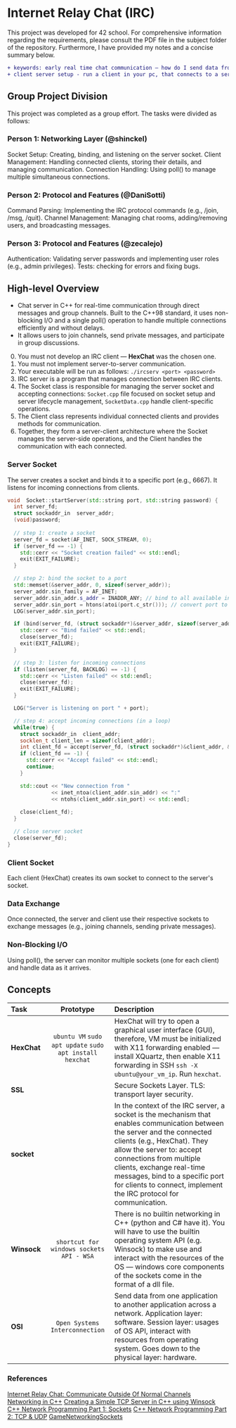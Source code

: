 # Internet Relay Chat (IRC)
This project was developed for 42 school. For comprehensive information regarding the requirements, please consult the PDF file in the subject folder of the repository. Furthermore, I have provided my notes and a concise summary below.

```diff
+ keywords: early real time chat communication — how do I send data from one thing to another?
+ client server setup - run a client in your pc, that connects to a server. Everybody else connected to that server can communicate in real time.
```

## Group Project Division

This project was completed as a group effort. The tasks were divided as follows:

### Person 1: Networking Layer (@shinckel)
Socket Setup: Creating, binding, and listening on the server socket.
Client Management: Handling connected clients, storing their details, and managing communication.
Connection Handling: Using poll() to manage multiple simultaneous connections.

### Person 2: Protocol and Features (@DaniSotti)
Command Parsing: Implementing the IRC protocol commands (e.g., /join, /msg, /quit).
Channel Management: Managing chat rooms, adding/removing users, and broadcasting messages.

### Person 3: Protocol and Features (@zecalejo)
Authentication: Validating server passwords and implementing user roles (e.g., admin privileges).
Tests: checking for errors and fixing bugs.

## High-level Overview

- Chat server in C++ for real-time communication through direct messages and group channels. Built to the C++98 standard, it uses non-blocking I/O and a single poll() operation to handle multiple connections efficiently and without delays.
- It allows users to join channels, send private messages, and participate in group discussions.

0. You must not develop an IRC client — **HexChat** was the chosen one.
1. You must not implement server-to-server communication.
2. Your executable will be run as follows: `./ircserv <port> <password>`
3. IRC server is a program that manages connection between IRC clients.
4. The Socket class is responsible for managing the server socket and accepting connections: `Socket.cpp` file focused on socket setup and server lifecycle management, `SocketData.cpp` handle client-specific operations.
5. The Client class represents individual connected clients and provides methods for communication.
6. Together, they form a server-client architecture where the Socket manages the server-side operations, and the Client handles the communication with each connected.

### Server Socket
The server creates a socket and binds it to a specific port (e.g., 6667). It listens for incoming connections from clients.

```c++
void  Socket::startServer(std::string port, std::string password) {
  int server_fd;
  struct sockaddr_in  server_addr;
  (void)password;
  
  // step 1: create a socket
  server_fd = socket(AF_INET, SOCK_STREAM, 0);
  if (server_fd == -1) {
    std::cerr << "Socket creation failed" << std::endl;
    exit(EXIT_FAILURE);
  }

  // step 2: bind the socket to a port
  std::memset(&server_addr, 0, sizeof(server_addr));
  server_addr.sin_family = AF_INET;
  server_addr.sin_addr.s_addr = INADDR_ANY; // bind to all available interfaces
  server_addr.sin_port = htons(atoi(port.c_str())); // convert port to network byte order
  LOG(server_addr.sin_port);

  if (bind(server_fd, (struct sockaddr*)&server_addr, sizeof(server_addr)) == -1) {
    std::cerr << "Bind failed" << std::endl;
    close(server_fd);
    exit(EXIT_FAILURE);
  }

  // step 3: listen for incoming connections
  if (listen(server_fd, BACKLOG) == -1) {
    std::cerr << "Listen failed" << std::endl;
    close(server_fd);
    exit(EXIT_FAILURE);
  }

  LOG("Server is listening on port " + port);

  // step 4: accept incoming connections (in a loop)
  while(true) {
    struct sockaddr_in  client_addr;
    socklen_t client_len = sizeof(client_addr);
    int client_fd = accept(server_fd, (struct sockaddr*)&client_addr, &client_len);
    if (client_fd == -1) {
      std::cerr << "Accept failed" << std::endl;
      continue;
    }

    std::cout << "New connection from "
              << inet_ntoa(client_addr.sin_addr) << ":"
              << ntohs(client_addr.sin_port) << std::endl;
    
    close(client_fd);
  }

  // close server socket
  close(server_fd);
}
```

### Client Socket
Each client (HexChat) creates its own socket to connect to the server's socket.

### Data Exchange
Once connected, the server and client use their respective sockets to exchange messages (e.g., joining channels, sending private messages).

### Non-Blocking I/O
Using poll(), the server can monitor multiple sockets (one for each client) and handle data as it arrives.

## Concepts

| Task | Prototype | Description |
|:----|:-----:|:--------|
| **HexChat** | `ubuntu VM` `sudo apt update` `sudo apt install hexchat` | HexChat will try to open a graphical user interface (GUI), therefore, VM must be initialized with X11 forwarding enabled — install XQuartz, then enable X11 forwarding in SSH `ssh -X ubuntu@your_vm_ip`. Run `hexchat`. |
| **SSL** | | Secure Sockets Layer. TLS: transport layer security. |
| **socket** | | In the context of the IRC server, a socket is the mechanism that enables communication between the server and the connected clients (e.g., HexChat). They allow the server to: accept connections from multiple clients, exchange real-time messages, bind to a specific port for clients to connect, implement the IRC protocol for communication. |
| **Winsock** | `shortcut for windows sockets API - WSA` | There is no builtin networking in C++ (python and C# have it). You will have to use the builtin operating system API (e.g. Winsock) to make use and interact with the resources of the OS — windows core components of the sockets come in the format of a dll file. |
| **OSI** | `Open Systems Interconnection` | Send data from one application to another application across a network. Application layer: software. Session layer: usages of OS API, interact with resources from operating system. Goes down to the physical layer: hardware. |

### References
[Internet Relay Chat: Communicate Outside Of Normal Channels](https://www.youtube.com/watch?v=FxZ2epcJ9l0)<br />
[Networking in C++](https://www.youtube.com/watch?v=jS9rBienEFQ)
[Creating a Simple TCP Server in C++ using Winsock](https://medium.com/@tharunappu2004/creating-a-simple-tcp-server-in-c-using-winsock-b75dde86dd39)
[C++ Network Programming Part 1: Sockets](https://www.youtube.com/watch?v=gntyAFoZp-E)
[C++ Network Programming Part 2: TCP & UDP](https://www.youtube.com/watch?v=sXW_sNGvqcU)
[GameNetworkingSockets](https://github.com/ValveSoftware/GameNetworkingSockets/tree/master/examples)
